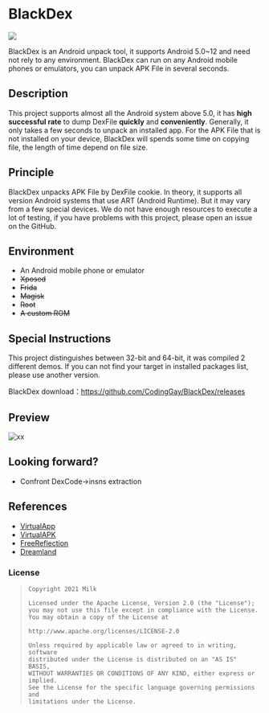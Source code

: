 # BlackDex

![](https://img.shields.io/badge/language-java-brightgreen.svg)

BlackDex is an Android unpack tool, it supports Android 5.0~12 and need not rely to any environment. BlackDex can run on any Android mobile phones or emulators, you can unpack APK File in several seconds.

## Description

This project supports almost all the Android system above 5.0, it has **high successful rate** to dump DexFile **quickly** and **conveniently**. Generally, it only takes a few seconds to unpack an installed app. For the APK File that is not installed on your device, BlackDex will spends some time on copying file, the length of time depend on file size.

## Principle

BlackDex unpacks APK File by DexFile cookie. In theory, it supports all version Android systems that use ART (Android Runtime). But it may vary from a few special devices. We do not have enough resources to execute a lot of testing, if you have problems with this project, please open an issue on the GitHub.

## Environment

- An Android mobile phone or emulator
- ~~Xposed~~
- ~~Frida~~
- ~~Magisk~~
- ~~Root~~
- ~~A custom ROM~~

## Special Instructions

This project distinguishes between 32-bit and 64-bit, it was compiled 2 different demos. If you can not find your target in installed packages list, please use another version.

BlackDex download：https://github.com/CodingGay/BlackDex/releases

## Preview

![xx](D:\Code\BlackDex\demonstration.gif)

## Looking forward?

- Confront DexCode->insns extraction

## References

- [VirtualApp](https://github.com/asLody/VirtualApp)
- [VirtualAPK](https://github.com/didi/VirtualAPK)
- [FreeReflection](https://github.com/tiann/FreeReflection)
- [Dreamland](https://github.com/canyie/Dreamland)

### License

> ```
> Copyright 2021 Milk
>
> Licensed under the Apache License, Version 2.0 (the "License");
> you may not use this file except in compliance with the License.
> You may obtain a copy of the License at
>
> http://www.apache.org/licenses/LICENSE-2.0
>
> Unless required by applicable law or agreed to in writing, software
> distributed under the License is distributed on an "AS IS" BASIS,
> WITHOUT WARRANTIES OR CONDITIONS OF ANY KIND, either express or implied.
> See the License for the specific language governing permissions and
> limitations under the License.
> ```